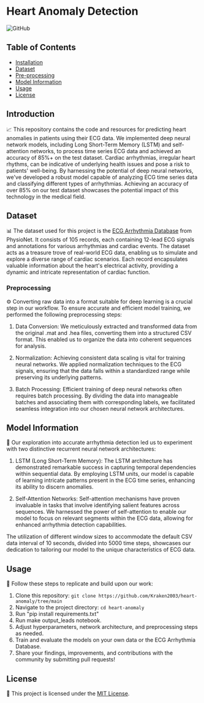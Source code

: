 # Heart Anomaly Detection

![GitHub]([https://github.com/Kraken2003/heart-anomaly/tree/main])

## Table of Contents

- [Installation](#installation)
- [Dataset](#dataset)
- [Pre-processing](#preprocessing)
- [Model Information](#modelinformation)
- [Usage](#usage)
- [License](#license)

## Introduction

📈 This repository contains the code and resources for predicting heart anomalies in patients using their ECG data. We implemented deep neural network models, including Long Short-Term Memory (LSTM) and self-attention networks, to process time series ECG data and achieved an accuracy of 85%+ on the test dataset.
Cardiac arrhythmias, irregular heart rhythms, can be indicative of underlying health issues and pose a risk to patients' well-being. By harnessing the potential of deep neural networks, we've developed a robust model capable of analyzing ECG time series data and classifying different types of arrhythmias. Achieving an accuracy of over 85% on our test dataset showcases the potential impact of this technology in the medical field.

## Dataset

📊 The dataset used for this project is the [ECG Arrhythmia Database](https://physionet.org/content/ecg-arrhythmia/1.0.0/) from PhysioNet. It consists of 105 records, each containing 12-lead ECG signals and annotations for various arrhythmias and cardiac events.
The dataset acts as a treasure trove of real-world ECG data, enabling us to simulate and explore a diverse range of cardiac scenarios. Each record encapsulates valuable information about the heart's electrical activity, providing a dynamic and intricate representation of cardiac function.

### Preprocessing

⚙️ Converting raw data into a format suitable for deep learning is a crucial step in our workflow. To ensure accurate and efficient model training, we performed the following preprocessing steps:

1. Data Conversion: We meticulously extracted and transformed data from the original .mat and .hea files, converting them into a structured CSV format. This enabled us to organize the data into coherent sequences for analysis.

2. Normalization: Achieving consistent data scaling is vital for training neural networks. We applied normalization techniques to the ECG signals, ensuring that the data falls within a standardized range while preserving its underlying patterns.

3. Batch Processing: Efficient training of deep neural networks often requires batch processing. By dividing the data into manageable batches and associating them with corresponding labels, we facilitated seamless integration into our chosen neural network architectures.

## Model Information

🧠 Our exploration into accurate arrhythmia detection led us to experiment with two distinctive recurrent neural network architectures:

1. LSTM (Long Short-Term Memory): The LSTM architecture has demonstrated remarkable success in capturing temporal dependencies within sequential data. By employing LSTM units, our model is capable of learning intricate patterns present in the ECG time series, enhancing its ability to discern anomalies.

2. Self-Attention Networks: Self-attention mechanisms have proven invaluable in tasks that involve identifying salient features across sequences. We harnessed the power of self-attention to enable our model to focus on relevant segments within the ECG data, allowing for enhanced arrhythmia detection capabilities.

The utilization of different window sizes to accommodate the default CSV data interval of 10 seconds, divided into 5000 time steps, showcases our dedication to tailoring our model to the unique characteristics of ECG data.

## Usage

🚀 Follow these steps to replicate and build upon our work:

1. Clone this repository: `git clone https://github.com/Kraken2003/heart-anomaly/tree/main`
2. Navigate to the project directory: `cd heart-anomaly`
3. Run "pip install requirements.txt"
4. Run make output_leads notebook.
5. Adjust hyperparameters, network architecture, and preprocessing steps as needed.
6. Train and evaluate the models on your own data or the ECG Arrhythmia Database.
7. Share your findings, improvements, and contributions with the community by submitting pull requests!

## License

📜 This project is licensed under the [MIT License](LICENSE).
